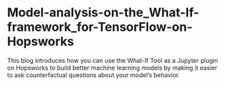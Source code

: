 # Model-analysis-on-the_What-If-framework_for-TensorFlow-on-Hopsworks
This blog introduces how you can use the What-If Tool as a Jupyter plugin on Hopsworks to build better machine learning models by making it easier to ask counterfactual questions about your model’s behavior.
